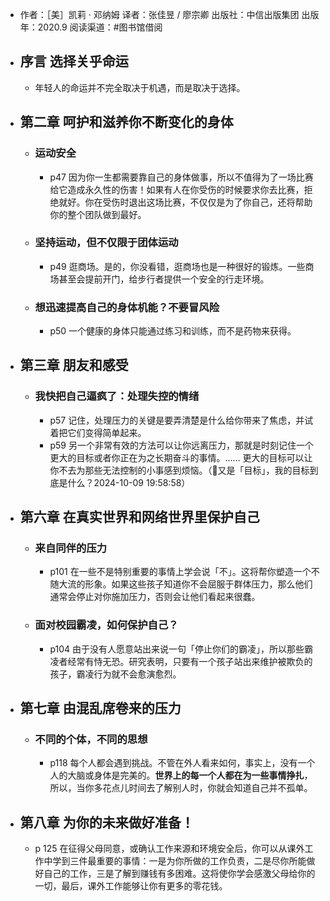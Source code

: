 - 作者：［美］凯莉 · 邓纳姆
  译者：张佳昱 / 廖宗卿
  出版社：中信出版集团
  出版年：2020.9
  阅读渠道：#图书馆借阅
- ## 序言 选择关乎命运
	- 年轻人的命运并不完全取决于机遇，而是取决于选择。
- ## 第二章 呵护和滋养你不断变化的身体
	- ### 运动安全
		- p47 因为你一生都需要靠自己的身体做事，所以不值得为了一场比赛给它造成永久性的伤害！如果有人在你受伤的时候要求你去比赛，拒绝就好。你在受伤时退出这场比赛，不仅仅是为了你自己，还将帮助你的整个团队做到最好。
	- ### 坚持运动，但不仅限于团体运动
		- p49 逛商场。是的，你没看错，逛商场也是一种很好的锻炼。一些商场甚至会提前开门，给步行者提供一个安全的行走环境。
	- ### 想迅速提高自己的身体机能？不要冒风险
		- p50 一个健康的身体只能通过练习和训练，而不是药物来获得。
- ## 第三章 朋友和感受
	- ### 我快把自己逼疯了：处理失控的情绪
		- p57 ‍记住，处理压力的关键是要弄清楚是什么给你带来了焦虑，并试着把它们变得简单起来。
		- p59  另一个非常有效的方法可以让你远离压力，那就是时刻记住一个更大的目标或者你正在为之长期奋斗的事情。…… 更大的目标可以让你不去为那些无法控制的小事感到烦恼。（🤔又是「目标」，我的目标到底是什么？2024-10-09 19:58:58）
- ## 第六章 在真实世界和网络世界里保护自己
	- ### 来自同伴的压力
		- p101 在一些不是特别重要的事情上学会说「不」。这将帮你塑造一个不随大流的形象。如果这些孩子知道你不会屈服于群体压力，那么他们通常会停止对你施加压力，否则会让他们看起来很蠢。
	- ### 面对校园霸凌，如何保护自己？
		- p104 由于没有人愿意站出来说一句「停止你们的霸凌」，所以那些霸凌者经常有恃无恐。研究表明，只要有一个孩子站出来维护被欺负的孩子，霸凌行为就不会愈演愈烈。
- ## 第七章 由混乱席卷来的压力
	- ### 不同的个体，不同的思想
		- p118 每个人都会遇到挑战。不管在外人看来如何，事实上，没有一个人的大脑或身体是完美的。**世界上的每一个人都在为一些事情挣扎**，所以，当你多花点儿时间去了解别人时，你就会知道自己并不孤单。
- ## 第八章 为你的未来做好准备！
	- p 125 在征得父母同意，或确认工作来源和环境安全后，你可以从课外工作中学到三件最重要的事情：一是为你所做的工作负责，二是尽你所能做好自己的工作，三是了解到赚钱有多困难。这将使你学会感激父母给你的一切，最后，课外工作能够让你有更多的零花钱。